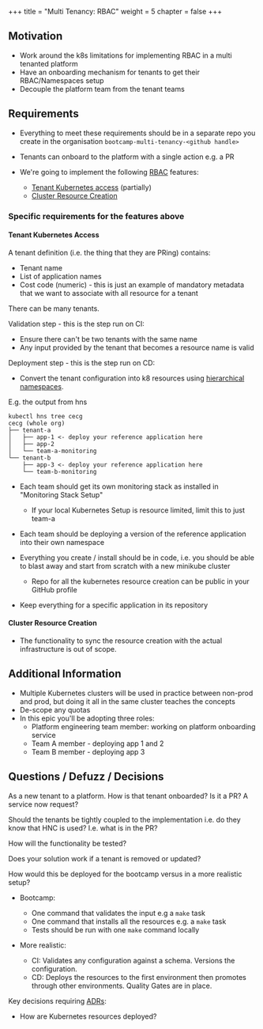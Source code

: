 +++
title = "Multi Tenancy: RBAC"
weight = 5
chapter = false
+++

## Motivation

* Work around the k8s limitations for implementing RBAC in a multi tenanted platform
* Have an onboarding mechanism for tenants to get their RBAC/Namespaces setup
* Decouple the platform team from the tenant teams

## Requirements

* Everything to meet these requirements should be in a separate repo you create in the organisation `bootcamp-multi-tenancy-<github handle>`
* Tenants can onboard to the platform with a single action e.g. a PR

* We're going to implement the following [RBAC](/core-platform/features/multi-tenant-access/) features:

  * [Tenant Kubernetes access](/core-platform/features/multi-tenant-access/feature-tenant-kubernetes-access/) (partially)
  * [Cluster Resource Creation](/core-platform/features/multi-tenant-access/feature-cluster-resource-creation)

### Specific requirements for the features above

#### Tenant Kubernetes Access

A tenant definition (i.e. the thing that they are PRing) contains:
* Tenant name
* List of application names
* Cost code (numeric) - this is just an example of mandatory metadata that we want to associate with all resource for a tenant

There can be many tenants. 

Validation step - this is the step run on CI:
* Ensure there can't be two tenants with the same name
* Any input provided by the tenant that becomes a resource name is valid

Deployment step - this is the step run on CD:
* Convert the tenant configuration into k8 resources using [hierarchical namespaces](https://kubernetes.io/blog/2020/08/14/introducing-hierarchical-namespaces/).

E.g. the output from hns

```
kubectl hns tree cecg                                                                                                                                                         
cecg (whole org)
├── tenant-a 
│   ├── app-1 <- deploy your reference application here
│   ├── app-2
│   └── team-a-monitoring
└── tenant-b 
    ├── app-3 <- deploy your reference application here 
    └── team-b-monitoring
```

* Each team should get its own monitoring stack as installed in "Monitoring Stack Setup"
  * If your local Kubernetes Setup is resource limited, limit this to just team-a 
* Each team should be deploying a version of the reference application into their own namespace
* Everything you create / install should be in code, i.e. you should be able to blast away and start from scratch with a new minikube cluster
  * Repo for all the kubernetes resource creation can be public in your GitHub profile

* Keep everything for a specific application in its repository

#### Cluster Resource Creation

- The functionality to sync the resource creation with the actual infrastructure is out of scope. 

## Additional Information

* Multiple Kubernetes clusters will be used in practice between non-prod and prod, but doing it all in the same cluster teaches the concepts
* De-scope any quotas 
* In this epic you'll be adopting three roles:
  * Platform engineering team member: working on platform onboarding service 
  * Team A member - deploying app 1 and 2
  * Team B member - deploying app 3

## Questions / Defuzz / Decisions

As a new tenant to a platform. How is that tenant onboarded? Is it a PR? A service now request? 

Should the tenants be tightly coupled to the implementation i.e. do they know that HNC is used? I.e. what is in the PR? 

How will the functionality be tested? 

Does your solution work if a tenant is removed or updated? 

How would this be deployed for the bootcamp versus in a more realistic setup?

* Bootcamp:

  * One command that validates the input e.g a `make` task
  * One command that installs all the resources e.g. a `make` task 
  * Tests should be run with one `make` command locally
* More realistic:

  * CI: Validates any configuration against a schema. Versions the configuration. 
  * CD: Deploys the resources to the first environment then promotes through other environments. Quality Gates are in place. 

Key decisions requiring [ADRs](/core-engineer/adrs/):

* How are Kubernetes resources deployed?
